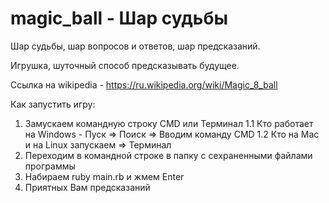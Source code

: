 # magic_ball - Шар судьбы

Шар судьбы, шар вопросов и ответов, шар предсказаний.

Игрушка, шуточный способ предсказывать будущее.

Ссылка на  wikipedia - https://ru.wikipedia.org/wiki/Magic_8_ball

Как запустить игру:
1. Замускаем командную строку CMD или Терминал
1.1 Кто работает на Windows - Пуск => Поиск => Вводим команду CMD
1.2 Кто на Mac и на Linux запускаем => Терминал
2. Переходим в командной строке в папку с сехраненными файлами программы
3. Набираем ruby main.rb и жмем Enter
4. Приятных Вам предсказаний

